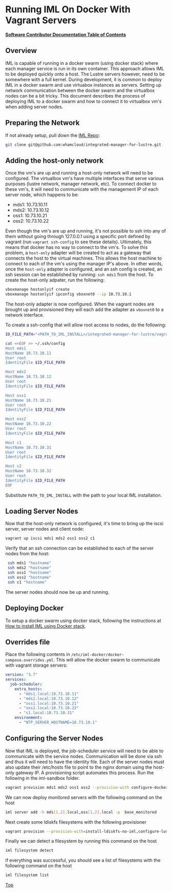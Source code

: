# Running IML On Docker With Vagrant Servers

[**Software Contributor Documentation Table of Contents**](cd_TOC.md)

## Overview

IML is capable of running in a docker swarm (using docker stack) where each manager service is run in its own container. This approach allows IML to be deployed quickly onto a host. The Lustre servers however, need to be somewhere with a full kernel. During development, it is common to deploy IML in a docker swarm and use virtuabox instances as servers. Setting up network communication between the docker swarm and the virtualbox nodes can be a bit tricky. This document describes the process of deploying IML to a docker swarm and how to connect it to virtualbox vm's when adding server nodes.

## Preparing the Network

If not already setup, pull down the [IML Repo](https://github.com/whamcloud/integrated-manager-for-lustre):

```sh
git clone git@github.com:whamcloud/integrated-manager-for-lustre.git
```

## Adding the host-only network

Once the vm's are up and running a host-only network will need to be configured. The virtualbox vm's have multiple interfaces that serve various purposes (lustre network, manager network, etc). To connect docker to these vm's, it will need to communicate with the management IP of each server node, which happens to be:

- mds1: 10.73.10.11
- mds2: 10.73.10.12
- oss1: 10.73.10.21
- oss2: 10.73.10.22

Even though the vm's are up and running, it's not possible to ssh into any of them without going through 127.0.0.1 using a specific port defined by vagrant (run `vagrant ssh-config` to see these details). Ultimately, this means that docker has no way to connect to the vm's. To solve this problem, a `host-only` adapter will be created to act as a gateway that connects the host to the virtual machines. This allows the host machine to connect to each of the vm's using the manager IP's above. In other words, once the `host-only` adapter is configured, and an ssh config is created, an ssh session can be established by running: `ssh mds1` from the host. To create the host-only adpater, run the following:

```sh
vboxmanage hostonlyif create
vboxmanage hostonlyif ipconfig vboxnet0 --ip 10.73.10.1
```

The host-only adapter is now configured. When the vagrant nodes are brought up and provisioned they will each add the adapter as `vboxnet0` to a network interface.

To create a ssh-config that will allow root access to nodes, do the following:

```sh
ID_FILE_PATH="<PATH_TO_IML_INSTALL>/integrated-manager-for-lustre/vagrant/id_rsa"

cat <<EOF >> ~/.ssh/config
Host mds1
HostName 10.73.10.11
User root
IdentityFile $ID_FILE_PATH

Host mds2
HostName 10.73.10.12
User root
IdentityFile $ID_FILE_PATH

Host oss1
HostName 10.73.10.21
User root
IdentityFile $ID_FILE_PATH

Host oss2
HostName 10.73.10.22
User root
IdentityFile $ID_FILE_PATH

Host c1
HostName 10.73.10.31
User root
IdentityFile $ID_FILE_PATH

Host c2
HostName 10.73.10.32
User root
IdentityFile $ID_FILE_PATH
EOF
```

Substitute `PATH_TO_IML_INSTALL` with the path to your local IML installation.

## Loading Server Nodes

Now that the host-only network is configured, it's time to bring up the iscsi server, server nodes and client node:

```sh
vagrant up iscsi mds1 mds2 oss1 oss2 c1
```

Verify that an ssh connection can be established to each of the server nodes from the host:

```sh
 ssh mds1 "hostname"
 ssh mds2 "hostname"
 ssh oss1 "hostname"
 ssh oss2 "hostname"
 ssh c1 "hostname"
```

The server nodes should now be up and running.

## Deploying Docker

To setup a docker swarm using docker stack, following the instructions at [How to install IML using Docker stack](../Install_Guide/ig_docker_stack.md).

## Overrides file

Place the following contents in `/etc/iml-docker/docker-compose.overrides.yml`. This will allow the docker swarm to communicate with vagrant storage servers:

```yaml
version: "3.7"
services:
  job-scheduler:
    extra_hosts:
      - "mds1.local:10.73.10.11"
      - "mds2.local:10.73.10.12"
      - "oss1.local:10.73.10.21"
      - "oss2.local:10.73.10.22"
      - "c1.local:10.73.10.31"
    environment:
      - "NTP_SERVER_HOSTNAME=10.73.10.1"
```

## Configuring the Server Nodes

Now that IML is deployed, the job-scheduler service will need to be able to communicate with the service nodes. Communication will be done via ssh and thus it will need to have the identity file. Each of the server nodes must also update their /etc/hosts file to point to the nginx domain using the host-only gateway IP. A provisioning script automates this process. Run the following in the iml-sandbox folder.

```sh
vagrant provision mds1 mds2 oss1 oss2 --provision-with configure-docker-network
```

We can now deploy monitored servers with the following command on the host

```sh
iml server add -h mds[1,2].local,oss[1,2].local -p  base_monitored
```

Next create some ldiskfs filesystems with the following provisioner

```sh
vagrant provision --provision-with=install-ldiskfs-no-iml,configure-lustre-network,create-ldiskfs-fs,create-ldiskfs-fs2,mount-ldiskfs-fs,mount-ldiskfs-fs2
```

Finally we can detect a filesystem by running this command on the host

```sh
iml filesystem detect
```

if everything was successful, you should see a list of filesystems with the following command on the host

```sh
iml filesystem list
```

[Top](#running-iml-on-docker-with-vagrant-servers)
